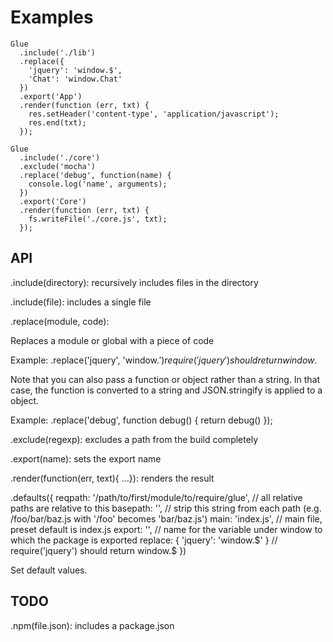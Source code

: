 # Examples

    Glue
      .include('./lib')
      .replace({
        'jquery': 'window.$',
        'Chat': 'window.Chat'
      })
      .export('App')
      .render(function (err, txt) {
        res.setHeader('content-type', 'application/javascript');
        res.end(txt);
      });

    Glue
      .include('./core')
      .exclude('mocha')
      .replace('debug', function(name) {
        console.log('name', arguments);
      })
      .export('Core')
      .render(function (err, txt) {
        fs.writeFile('./core.js', txt);
      });


## API

.include(directory): recursively includes files in the directory

.include(file): includes a single file

.replace(module, code):

Replaces a module or global with a piece of code

Example: .replace('jquery', 'window.$') require('jquery') should return window.$

Note that you can also pass a function or object rather than a string. In that case, the function is converted to a string and JSON.stringify is applied to a object.

Example: .replace('debug', function debug() { return debug() });

.exclude(regexp): excludes a path from the build completely

.export(name): sets the export name

.render(function(err, text){ ...}): renders the result

.defaults({
  reqpath: '/path/to/first/module/to/require/glue', // all relative paths are relative to this
  basepath: '', // strip this string from each path (e.g. /foo/bar/baz.js with '/foo' becomes 'bar/baz.js')
  main: 'index.js', // main file, preset default is index.js
  export: '', // name for the variable under window to which the package is exported
  replace: { 'jquery': 'window.$' } // require('jquery') should return window.$
})

Set default values.


## TODO

.npm(file.json): includes a package.json
